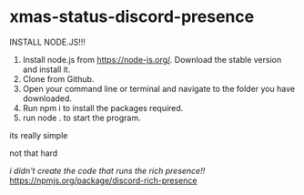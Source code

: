 # xmas-status-discord-presence

INSTALL NODE.JS!!!

1. Install node.js from https://node-js.org/. Download the stable version and install it.
2. Clone from Github.
3. Open your command line or terminal and navigate to the folder you have downloaded.
4. Run npm i to install the packages required.
5. run  node . to start the program.

its really simple

not that hard

*i didn't create the code that runs the rich presence!!*
https://npmjs.org/package/discord-rich-presence
